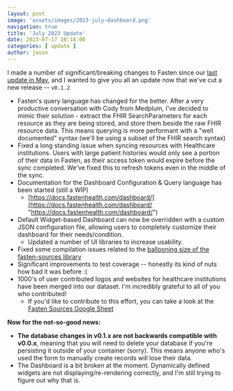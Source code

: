 ```yaml
---
layout: post
image: 'assets/images/2023-july-dashboard.png'
navigation: true
title: 'July 2023 Update'
date: 2023-07-17 10:18:00
categories: [ update ]
author: jason
---
```



I made a number of significant/breaking changes to Fasten since our 
[last update in May](https://www.reddit.com/r/selfhosted/comments/13i68rm/fasten_health_open_source_selfhosted_personal/), 
and I wanted to give you all an update now that we've cut a new release -- `v0.1.2`

- Fasten's query language has changed for the better. After a very productive conversation with Cody from Medplum, I've decided to mimic their solution - extract the FHIR SearchParameters for each resource as they are being stored, and store them beside the raw FHIR resource data. This means querying is more performant with a "well documented" syntax (we'll be using a subset of the FHIR search syntax)
- Fixed a long standing issue when syncing resources with Healthcare institutions. Users with large patient histories would only see a portion of their data in Fasten, as their access token would expire before the sync completed. We've fixed this to refresh tokens even in the middle of the sync.
- Documentation for the Dashboard Configuration & Query language has been started (still a WIP)
    - [https://docs.fastenhealth.com/dashboard/](https://docs.fastenhealth.com/dashboard/ "https://docs.fastenhealth.com/dashboard/")
- Default Widget-based Dashboard can now be overridden with a custom JSON configuration file, allowing users to completely customize their dashboard for their needs/condition.
    - Updated a number of UI libraries to increase usability.
- Fixed some compilation issues related to the [ballooning size of the fasten-sources library](https://www.reddit.com/r/golang/comments/14xeqkp/how_to_minimize_ram_usage_during_go_binary/)
- Significant improvements to test coverage -- honestly its kind of nuts how bad it was before :(
- 1000's of user contributed logos and websites for healthcare institutions have been merged into our dataset. I'm incredibly grateful to all of you who contributed!
    - If you'd like to contribute to this effort, you can take a look at the [Fasten Sources Google Sheet](https://docs.google.com/spreadsheets/d/1ZSgwfd7kwxSnimk4yofIFcR8ZMUls0zi9SZpRiOJBx0/edit?usp=sharing)


**Now for the not-so-good news:**

- **The database changes in v0.1.x are not backwards compatible with v0.0.x**, meaning that you will need to delete your database if you're persisting it outside of your container (sorry). This means anyone who's used the form to manually create records will lose their data.
- The Dashboard is a bit broken at the moment. Dynamically defined widgets are not displaying/re-rendering correctly, and I'm still trying to figure out why that is.
